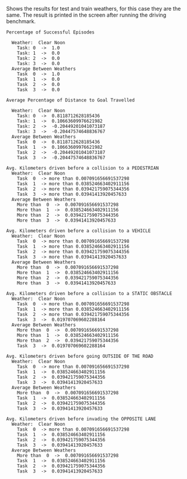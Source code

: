 Shows the results for test and train weathers, for this case they are the same.
The result is printed in the screen after running the driving benchmark.
    
    
    Percentage of Successful Episodes
    
      Weather:  Clear Noon
        Task: 0  ->  1.0
        Task: 1  ->  0.0
        Task: 2  ->  0.0
        Task: 3  ->  0.0
      Average Between Weathers
        Task  0  ->  1.0
        Task  1  ->  0.0
        Task  2  ->  0.0
        Task  3  ->  0.0
    
    Average Percentage of Distance to Goal Travelled 
    
      Weather:  Clear Noon
        Task: 0  ->  0.8118712628185436
        Task: 1  ->  0.10663609976621982
        Task: 2  ->  -0.20449201041073187
        Task: 3  ->  -0.20447574648836767
      Average Between Weathers
        Task  0  ->  0.8118712628185436
        Task  1  ->  0.10663609976621982
        Task  2  ->  -0.20449201041073187
        Task  3  ->  -0.20447574648836767
    
    Avg. Kilometers driven before a collision to a PEDESTRIAN
      Weather:  Clear Noon
        Task  0  -> more than 0.007091656691537298
        Task  1  -> more than 0.038524663402911156
        Task  2  -> more than 0.039421759075344356
        Task  3  -> more than 0.03941413920457633
      Average Between Weathers
        More than  0  ->  0.007091656691537298
        More than  1  ->  0.038524663402911156
        More than  2  ->  0.039421759075344356
        More than  3  ->  0.03941413920457633
    
    Avg. Kilometers driven before a collision to a VEHICLE
      Weather:  Clear Noon
        Task  0  -> more than 0.007091656691537298
        Task  1  -> more than 0.038524663402911156
        Task  2  -> more than 0.039421759075344356
        Task  3  -> more than 0.03941413920457633
      Average Between Weathers
        More than  0  ->  0.007091656691537298
        More than  1  ->  0.038524663402911156
        More than  2  ->  0.039421759075344356
        More than  3  ->  0.03941413920457633
    
    Avg. Kilometers driven before a collision to a STATIC OBSTACLE
      Weather:  Clear Noon
        Task  0  -> more than 0.007091656691537298
        Task  1  -> more than 0.038524663402911156
        Task  2  -> more than 0.039421759075344356
        Task  3  ->  0.019707069602288164
      Average Between Weathers
        More than  0  ->  0.007091656691537298
        More than  1  ->  0.038524663402911156
        More than  2  ->  0.039421759075344356
        Task  3  ->  0.019707069602288164
    
    Avg. Kilometers driven before going OUTSIDE OF THE ROAD
      Weather:  Clear Noon
        Task  0  -> more than 0.007091656691537298
        Task  1  ->  0.038524663402911156
        Task  2  ->  0.039421759075344356
        Task  3  ->  0.03941413920457633
      Average Between Weathers
        More than  0  ->  0.007091656691537298
        Task  1  ->  0.038524663402911156
        Task  2  ->  0.039421759075344356
        Task  3  ->  0.03941413920457633
    
    Avg. Kilometers driven before invading the OPPOSITE LANE
      Weather:  Clear Noon
        Task  0  -> more than 0.007091656691537298
        Task  1  ->  0.038524663402911156
        Task  2  ->  0.039421759075344356
        Task  3  ->  0.03941413920457633
      Average Between Weathers
        More than  0  ->  0.007091656691537298
        Task  1  ->  0.038524663402911156
        Task  2  ->  0.039421759075344356
        Task  3  ->  0.03941413920457633
        